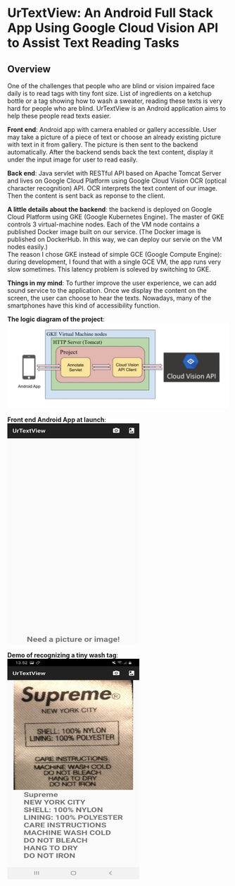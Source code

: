 # UrTextView: An Android Full Stack App Using Google Cloud Vision API to Assist Text Reading Tasks
## Overview
One of the challenges that people who are blind or vision impaired face daily is to read tags with tiny font size. List of ingredients on a ketchup bottle or a tag showing how to wash a sweater, reading these texts is very hard for people who are blind. 
UrTextView is an Android application aims to help these people read texts easier.

**Front end**: Android app with camera enabled or gallery accessible. User may take a picture of a piece of text or choose an already existing picture with text in it from gallery. The picture is then sent to the backend
automatically. After the backend sends back the text content, display it under the input image for user to read easily.

**Back end**: Java servlet with RESTful API based on Apache Tomcat Server and lives on Google Cloud Platform using Google Cloud Vision OCR (optical character recognition) API. OCR interprets the text content of our image. Then the content is sent back as reponse to the client.

**A little details about the backend**: the backend is deployed on Google Cloud Platform using GKE (Google Kubernetes Engine). The master of GKE controls 3 virtual-machine nodes. Each of the VM node contains a published Docker image built on our service. (The Docker image is published on DockerHub. In this way, we can deploy our servie on the VM nodes easily.) <br /> The reason I chose GKE instead of simple GCE (Google Compute Engine): during development, I found that with a single GCE VM, the app runs very slow sometimes. This latency problem is soleved by switching to GKE.

**Things in my mind**: To further improve the user experience, we can add sound service to the application. Once we display the content on the screen, the user can choose to hear the texts. Nowadays, many of the smartphones have this kind of accessibility function. 

**The logic diagram of the project**:  
![logic](https://github.com/ZjWeb200/UrTextView/blob/master/logic.png)

**Front end Android App at launch**: <br />
<img src="https://github.com/ZjWeb200/UrTextView/blob/master/frontend.jpg" width="300" height="500">

**Demo of recognizing a tiny wash tag**: <br />
<img src="https://github.com/ZjWeb200/UrTextView/blob/master/demo.jpg" width="300" height="500">
